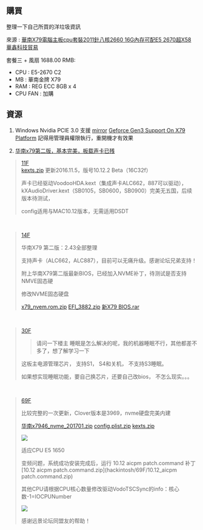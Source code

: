 
## 購買
整理一下自己所買的洋垃圾資訊

來源 : [華南X79電腦主板cpu套裝2011針八核2660 16G內存可配E5 2670超X58](https://world.taobao.com/item/531884712559.htm)  [華鑫科技貿易](https://shop68152013.world.taobao.com)

套餐三 + 風扇 1688.00 RMB: 
  - CPU : E5-2670 C2 
  - MB  : 華南金牌 X79 
  - RAM : REG ECC 8GB x 4
  - CPU FAN : 加購 

## 資源
1. Windows Nvidia PCIE 3.0 支援 [mirror](windows/nvidia/force-enable-gen3.exe)
[Geforce Gen3 Support On X79 Platform](http://nvidia.custhelp.com/app/answers/detail/a_id/3135/~/geforce-gen3-support-on-x79-platform)
記得用管理員權限執行，重開機才有效果 

2. [华南x79第二版，基本完美，板载声卡已残](http://bbs.pcbeta.com/viewthread-1724967-1-1.html)

> [11F](http://bbs.pcbeta.com/forum.php?mod=redirect&goto=findpost&ptid=1724967&pid=46745860)
> <br>
> [kexts.zip](hackintosh/11F/kexts.zip)
> 更新2016.11.5，版号10.12.2 Beta（16C32f）
> 
> 声卡已经驱动VoodooHDA.kext（集成声卡ALC662，887可以驱动），kXAudioDriver.kext（SB0105，SB0600，SB0900）完美无五国，后续版本待测试，
>
> config适用与MAC10.12版本，无需适用DSDT

<br>

> [14F](http://bbs.pcbeta.com/forum.php?mod=redirect&goto=findpost&ptid=1724967&pid=46746481)
>
> 华南X79 第二版：2.43全部整理
> 
> 支持声卡（ALC662，ALC887），目前可以无痛升级。感谢论坛兄弟支持！
>
> 附上华南X79第二版最新BIOS，已经加入NVME补丁，待测试是否支持NMVE固态硬
> 
> 修改NVME固态硬盘
>
> [x79_nvem.rom.zip](hackintosh/14F/x79_nvem.rom.zip) [EFI_3882.zip](hackintosh/14F/EFI_3882.zip) [新X79 BIOS.rar](hackintosh/14F/new_X79_BIOS.rar)

<br>

> [30F](http://bbs.pcbeta.com/forum.php?mod=redirect&goto=findpost&ptid=1724967&pid=46809163)
> 
> > 请问一下楼主 睡眠是怎么解决的呢，我的机器睡眠不行，其他都差不多了，想了解学习一下
>
> 这板主电源管理芯片， 支持S1， S4和关机， 不支持S3睡眠。 
> 
> 如果想实现睡眠功能，要自己换芯片，还要自己改bios， 不怎么现实。。。

<br>

> [69F](http://bbs.pcbeta.com/forum.php?mod=redirect&goto=findpost&ptid=1724967&pid=46905832)
> 
> 比较完整的一次更新，Clover版本是3969，nvme硬盘完美内建
> 
> [华南x7946_nvme_201701.zip](hackintosh/69F/x7946_nvme_201701.zip)  [config.plist.zip](hackintosh/69F/config.plist.zip) [kexts.zip](hackintosh/69F/kexts.zip)
> 
> ![](http://i.imgur.com/lZiJj54.png)
> 
> 适应CPU E5 1650
> 
> 变频问题，系统成功安装完成后，运行 10.12 aicpm patch.command 补丁 [10.12 aicpm patch.command.zip](hackintosh/69F/10.12_aicpm patch.command.zip)
> 
> 其他CPU请根据CPU核心数量修改驱动VodoTSCSync的info：核心数-1=IOCPUNumber
> 
> ![](http://i.imgur.com/W63Lxa5.png)
> 
> 感谢远景论坛同盟友的帮助！
